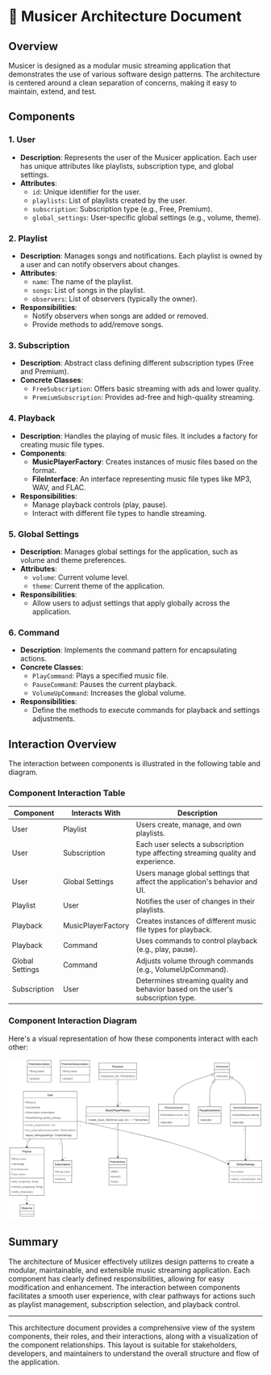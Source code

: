 # 🎵 Musicer Architecture Document

## Overview

Musicer is designed as a modular music streaming application that demonstrates the use of various software design patterns. The architecture is centered around a clean separation of concerns, making it easy to maintain, extend, and test.

## Components

### 1. User

- **Description**: Represents the user of the Musicer application. Each user has unique attributes like playlists, subscription type, and global settings.
- **Attributes**:
  - `id`: Unique identifier for the user.
  - `playlists`: List of playlists created by the user.
  - `subscription`: Subscription type (e.g., Free, Premium).
  - `global_settings`: User-specific global settings (e.g., volume, theme).

### 2. Playlist

- **Description**: Manages songs and notifications. Each playlist is owned by a user and can notify observers about changes.
- **Attributes**:
  - `name`: The name of the playlist.
  - `songs`: List of songs in the playlist.
  - `observers`: List of observers (typically the owner).
- **Responsibilities**:
  - Notify observers when songs are added or removed.
  - Provide methods to add/remove songs.

### 3. Subscription

- **Description**: Abstract class defining different subscription types (Free and Premium).
- **Concrete Classes**:
  - `FreeSubscription`: Offers basic streaming with ads and lower quality.
  - `PremiumSubscription`: Provides ad-free and high-quality streaming.

### 4. Playback

- **Description**: Handles the playing of music files. It includes a factory for creating music file types.
- **Components**:
  - **MusicPlayerFactory**: Creates instances of music files based on the format.
  - **FileInterface**: An interface representing music file types like MP3, WAV, and FLAC.
- **Responsibilities**:
  - Manage playback controls (play, pause).
  - Interact with different file types to handle streaming.

### 5. Global Settings

- **Description**: Manages global settings for the application, such as volume and theme preferences.
- **Attributes**:
  - `volume`: Current volume level.
  - `theme`: Current theme of the application.
- **Responsibilities**:
  - Allow users to adjust settings that apply globally across the application.

### 6. Command

- **Description**: Implements the command pattern for encapsulating actions.
- **Concrete Classes**:
  - `PlayCommand`: Plays a specified music file.
  - `PauseCommand`: Pauses the current playback.
  - `VolumeUpCommand`: Increases the global volume.
- **Responsibilities**:
  - Define the methods to execute commands for playback and settings adjustments.

## Interaction Overview

The interaction between components is illustrated in the following table and diagram.

### Component Interaction Table

| Component       | Interacts With     | Description                                                                       |
| --------------- | ------------------ | --------------------------------------------------------------------------------- |
| User            | Playlist           | Users create, manage, and own playlists.                                          |
| User            | Subscription       | Each user selects a subscription type affecting streaming quality and experience. |
| User            | Global Settings    | Users manage global settings that affect the application's behavior and UI.       |
| Playlist        | User               | Notifies the user of changes in their playlists.                                  |
| Playback        | MusicPlayerFactory | Creates instances of different music file types for playback.                     |
| Playback        | Command            | Uses commands to control playback (e.g., play, pause).                            |
| Global Settings | Command            | Adjusts volume through commands (e.g., VolumeUpCommand).                          |
| Subscription    | User               | Determines streaming quality and behavior based on the user's subscription type.  |

### Component Interaction Diagram

Here's a visual representation of how these components interact with each other:

![1729686576154](image/Architecture/1729686576154.png)

## Summary

The architecture of Musicer effectively utilizes design patterns to create a modular, maintainable, and extensible music streaming application. Each component has clearly defined responsibilities, allowing for easy modification and enhancement. The interaction between components facilitates a smooth user experience, with clear pathways for actions such as playlist management, subscription selection, and playback control.

---

This architecture document provides a comprehensive view of the system components, their roles, and their interactions, along with a visualization of the component relationships. This layout is suitable for stakeholders, developers, and maintainers to understand the overall structure and flow of the application.
